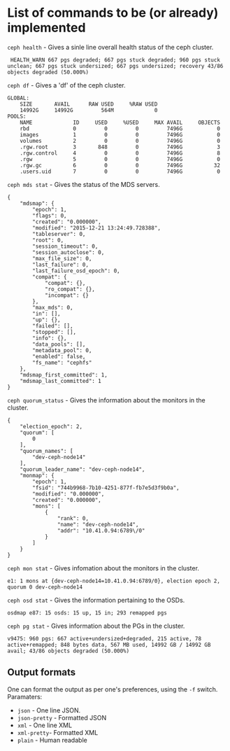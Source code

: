 # List of commands to be (or already) implemented

`ceph health` - Gives a sinle line overall health status of the ceph cluster.
```
 HEALTH_WARN 667 pgs degraded; 667 pgs stuck degraded; 960 pgs stuck unclean; 667 pgs stuck undersized; 667 pgs undersized; recovery 43/86 objects degraded (50.000%)
```

`ceph df` - Gives a 'df' of the ceph cluster.
```
GLOBAL:
    SIZE       AVAIL      RAW USED     %RAW USED 
    14992G     14992G         564M             0 
POOLS:
    NAME             ID     USED     %USED     MAX AVAIL     OBJECTS 
    rbd              0         0         0         7496G           0 
    images           1         0         0         7496G           0 
    volumes          2         0         0         7496G           0 
    .rgw.root        3       848         0         7496G           3 
    .rgw.control     4         0         0         7496G           8 
    .rgw             5         0         0         7496G           0 
    .rgw.gc          6         0         0         7496G          32 
    .users.uid       7         0         0         7496G           0 
```

`ceph mds stat` - Gives the status of the MDS servers.
```
{
    "mdsmap": {
        "epoch": 1,
        "flags": 0,
        "created": "0.000000",
        "modified": "2015-12-21 13:24:49.728388",
        "tableserver": 0,
        "root": 0,
        "session_timeout": 0,
        "session_autoclose": 0,
        "max_file_size": 0,
        "last_failure": 0,
        "last_failure_osd_epoch": 0,
        "compat": {
            "compat": {},
            "ro_compat": {},
            "incompat": {}
        },
        "max_mds": 0,
        "in": [],
        "up": {},
        "failed": [],
        "stopped": [],
        "info": {},
        "data_pools": [],
        "metadata_pool": 0,
        "enabled": false,
        "fs_name": "cephfs"
    },
    "mdsmap_first_committed": 1,
    "mdsmap_last_committed": 1
}
```

`ceph quorum_status` - Gives the information about the monitors in the cluster.
```
{
    "election_epoch": 2,
    "quorum": [
        0
    ],
    "quorum_names": [
        "dev-ceph-node14"
    ],
    "quorum_leader_name": "dev-ceph-node14",
    "monmap": {
        "epoch": 1,
        "fsid": "744b9968-7b10-4251-877f-fb7e5d3f9b0a",
        "modified": "0.000000",
        "created": "0.000000",
        "mons": [
            {
                "rank": 0,
                "name": "dev-ceph-node14",
                "addr": "10.41.0.94:6789\/0"
            }
        ]
    }
}
```

`ceph mon stat` - Gives infomation about the monitors in the cluster.
```
e1: 1 mons at {dev-ceph-node14=10.41.0.94:6789/0}, election epoch 2, quorum 0 dev-ceph-node14
```

`ceph osd stat` - Gives the information pertaining to the OSDs.
```
osdmap e87: 15 osds: 15 up, 15 in; 293 remapped pgs
```

`ceph pg stat` - Gives information about the PGs in the cluster.
```
v9475: 960 pgs: 667 active+undersized+degraded, 215 active, 78 active+remapped; 848 bytes data, 567 MB used, 14992 GB / 14992 GB avail; 43/86 objects degraded (50.000%)
```

## Output formats
One can format the output as per one's preferences, using the `-f` switch.
Paramaters:
- `json` - One line JSON.
- `json-pretty` - Formatted JSON
- `xml` - One line XML
- `xml-pretty`- Formatted XML
- `plain` - Human readable

